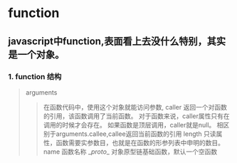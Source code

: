 
 function
==========
javascript中function,表面看上去没什么特别，其实是一个对象。
-----------

### 1. function  结构
   >arguments
   >>在函数代码中，使用这个对象就能访问参数,
   >caller
   >> 返回一个对函数的引用，该函数调用了当前函数。
   >> 对于函数来说，caller属性只有在调用的时候才会存在。
   >> 如果函数是顶层调用，caller就是null。
   >> 相区别于arguments.callee,callee返回当前函数的引用
   >length
   >> 只读属性，函数需要实参数目，也就是在函数的形参列表中申明的数目。
   >name 
   >> 函数名称
   >\__proto__
   >> 对象原型链基础函数，默认一个空函数

